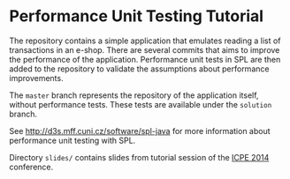 # Performance Unit Testing Tutorial

The repository contains a simple application that emulates reading a list
of transactions in an e-shop. There are several commits that aims to improve
the performance of the application. Performance unit tests in SPL are then
added to the repository to validate the assumptions about performance
improvements.

The `master` branch represents the repository of the application itself,
without performance tests. These tests are available under the `solution`
branch.

See <http://d3s.mff.cuni.cz/software/spl-java> for more information about
performance unit testing with SPL.

Directory `slides/` contains slides from tutorial session of the
[ICPE 2014](http://icpe2014.ipd.kit.edu/) conference.
